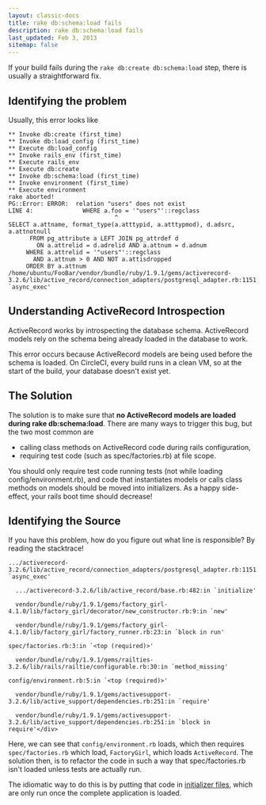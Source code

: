```yaml
---
layout: classic-docs
title: rake db:schema:load fails
description: rake db:schema:load fails
last_updated: Feb 3, 2013
sitemap: false
---
```


If your build fails during the `rake db:create db:schema:load`
step, there is usually a straightforward fix.

## Identifying the problem

Usually, this error looks like

```
** Invoke db:create (first_time)
** Invoke db:load_config (first_time)
** Execute db:load_config
** Invoke rails_env (first_time)
** Execute rails_env
** Execute db:create
** Invoke db:schema:load (first_time)
** Invoke environment (first_time)
** Execute environment
rake aborted!
PG::Error: ERROR:  relation "users" does not exist
LINE 4:              WHERE a.foo = '"users"'::regclass
                              ^
SELECT a.attname, format_type(a.atttypid, a.atttypmod), d.adsrc, a.attnotnull
      FROM pg_attribute a LEFT JOIN pg_attrdef d
        ON a.attrelid = d.adrelid AND a.attnum = d.adnum
     WHERE a.attrelid = '"users"'::regclass
       AND a.attnum > 0 AND NOT a.attisdropped
     ORDER BY a.attnum
/home/ubuntu/FooBar/vendor/bundle/ruby/1.9.1/gems/activerecord-3.2.6/lib/active_record/connection_adapters/postgresql_adapter.rb:1151:in `async_exec'
```

## Understanding ActiveRecord Introspection

ActiveRecord works by introspecting the database schema.
ActiveRecord models rely on the schema being already loaded in the database to work.

This error occurs because ActiveRecord models are being used before the
schema is loaded. On CircleCI, every build runs in a clean VM, so at the
start of the build, your database doesn't exist yet.

## The Solution

The solution is to make sure that
**no ActiveRecord models are loaded during rake db:schema:load**.
There are many ways to trigger this bug, but the two most common are

*   calling class methods on ActiveRecord code during rails configuration,
*   requiring test code (such as spec/factories.rb) at file scope.

You should only require test code running tests (not while
loading config/environment.rb), and code that instantiates
models or calls class methods on models should be moved into
initializers. As a happy side-effect, your rails boot time
should decrease!

## Identifying the Source

If you have this problem, how do you figure out what line is responsible? By reading the stacktrace!

```
.../activerecord-3.2.6/lib/active_record/connection_adapters/postgresql_adapter.rb:1151:in `async_exec'

  .../activerecord-3.2.6/lib/active_record/base.rb:482:in `initialize'

  vendor/bundle/ruby/1.9.1/gems/factory_girl-4.1.0/lib/factory_girl/decorator/new_constructor.rb:9:in `new'

  vendor/bundle/ruby/1.9.1/gems/factory_girl-4.1.0/lib/factory_girl/factory_runner.rb:23:in `block in run'

spec/factories.rb:3:in `<top (required)>'

  vendor/bundle/ruby/1.9.1/gems/railties-3.2.6/lib/rails/railtie/configurable.rb:30:in `method_missing'

config/environment.rb:5:in `<top (required)>'

  vendor/bundle/ruby/1.9.1/gems/activesupport-3.2.6/lib/active_support/dependencies.rb:251:in `require'

  vendor/bundle/ruby/1.9.1/gems/activesupport-3.2.6/lib/active_support/dependencies.rb:251:in `block in require'</div>
```

Here, we can see that `config/environment.rb` loads, which then
requires `spec/factories.rb` which load,
`FactoryGirl`, which loads `ActiveRecord`.
The solution then, is to refactor the code in such
a way that spec/factories.rb isn't loaded unless tests are
actually run.

The idiomatic way to do this is by putting that code in
[initializer files](http://guides.rubyonrails.org/configuring.html#using-initializer-files),
which are only run once the complete application is loaded.

